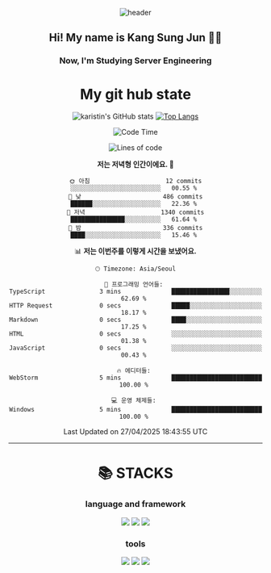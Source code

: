 <div align="center">
  
![header](https://capsule-render.vercel.app/api?type=waving&color=auto&height=300&section=header&text=Welcome&fontSize=90)
  <h2 align-"center"> Hi! My name is Kang Sung Jun 👋👋</h2>
  <h3 align="center"> Now, I'm Studying Server Engineering </h3>


  # My git hub state
  
![karistin's GitHub stats](https://github-readme-stats.vercel.app/api?username=karistin&show_icons=true&theme=dracula)
[![Top Langs](https://github-readme-stats.vercel.app/api/top-langs/?username=karistin&layout=compact)](https://github.com/karistin/github-readme-stats)
 
  
 <!--START_SECTION:waka-->
![Code Time](http://img.shields.io/badge/Code%20Time-745%20hrs%2034%20mins-blue)

![Lines of code](https://img.shields.io/badge/%EC%A0%80%EB%8A%94%20%EC%97%AC%ED%83%9C%EA%B9%8C%EC%A7%80%20-1.2%20million%20%EC%A4%84%EC%9D%98%20%EC%BD%94%EB%93%9C%EB%A5%BC%20%EC%9E%91%EC%84%B1%ED%96%88%EC%96%B4%EC%9A%94.-blue)

**저는 저녁형 인간이에요. 🦉** 

```text
🌞 아침                     12 commits          ░░░░░░░░░░░░░░░░░░░░░░░░░   00.55 % 
🌆 낮　                     486 commits         ██████░░░░░░░░░░░░░░░░░░░   22.36 % 
🌃 저녁                     1340 commits        ███████████████░░░░░░░░░░   61.64 % 
🌙 밤　                     336 commits         ████░░░░░░░░░░░░░░░░░░░░░   15.46 % 
```


📊 **저는 이번주를 이렇게 시간을 보냈어요.** 

```text
🕑︎ Timezone: Asia/Seoul

💬 프로그래밍 언어들: 
TypeScript               3 mins              ████████████████░░░░░░░░░   62.69 % 
HTTP Request             0 secs              █████░░░░░░░░░░░░░░░░░░░░   18.17 % 
Markdown                 0 secs              ████░░░░░░░░░░░░░░░░░░░░░   17.25 % 
HTML                     0 secs              ░░░░░░░░░░░░░░░░░░░░░░░░░   01.38 % 
JavaScript               0 secs              ░░░░░░░░░░░░░░░░░░░░░░░░░   00.43 % 

🔥 에디터들: 
WebStorm                 5 mins              █████████████████████████   100.00 % 

💻 운영 체제들: 
Windows                  5 mins              █████████████████████████   100.00 % 
```


 Last Updated on 27/04/2025 18:43:55 UTC
<!--END_SECTION:waka-->

  
  ---
   # 📚 STACKS
  ### language and framework
  <img src="https://img.shields.io/badge/java-007396?style=for-the-badge&logo=java&logoColor=white">
  <img src="https://img.shields.io/badge/python-3776AB?style=for-the-badge&logo=python&logoColor=white">
  <img src="https://img.shields.io/badge/springboot-6DB33F?style=for-the-badge&logo=springboot&logoColor=white">
  
  ### tools
  <img src="https://img.shields.io/badge/git-F05032?style=for-the-badge&logo=git&logoColor=white">
  <img src="https://img.shields.io/badge/mysql-4479A1?style=for-the-badge&logo=mysql&logoColor=white">
  <img src="https://img.shields.io/badge/gradle-02303A?style=for-the-badge&logo=gradle&logoColor=white">
</div>
  

